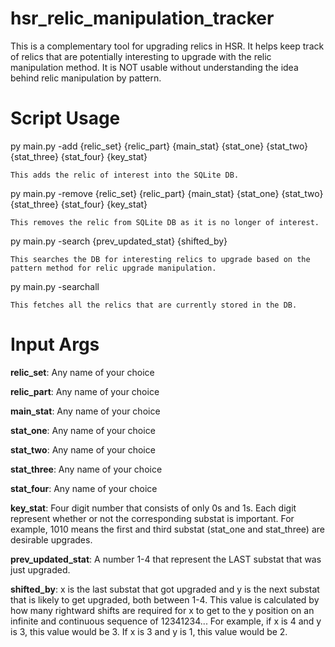 # hsr_relic_manipulation_tracker
This is a complementary tool for upgrading relics in HSR. It helps keep track of relics that are potentially interesting to upgrade with the relic manipulation method. It is NOT usable without understanding the idea behind relic manipulation by pattern.

# Script Usage
py main.py -add {relic_set} {relic_part} {main_stat} {stat_one} {stat_two} {stat_three} {stat_four} {key_stat}

    This adds the relic of interest into the SQLite DB.

py main.py -remove {relic_set} {relic_part} {main_stat} {stat_one} {stat_two} {stat_three} {stat_four} {key_stat}

    This removes the relic from SQLite DB as it is no longer of interest.

py main.py -search {prev_updated_stat} {shifted_by}

    This searches the DB for interesting relics to upgrade based on the pattern method for relic upgrade manipulation.

py main.py -searchall

    This fetches all the relics that are currently stored in the DB.

# Input Args
**relic_set**: Any name of your choice

**relic_part**: Any name of your choice

**main_stat**: Any name of your choice

**stat_one**: Any name of your choice

**stat_two**: Any name of your choice

**stat_three**: Any name of your choice

**stat_four**: Any name of your choice

**key_stat**: Four digit number that consists of only 0s and 1s. Each digit represent whether or not the corresponding substat is important. For example, 1010 means the first and third substat (stat_one and stat_three) are desirable upgrades.

**prev_updated_stat**: A number 1-4 that represent the LAST substat that was just upgraded.

**shifted_by**: x is the last substat that got upgraded and y is the next substat that is likely to get upgraded, both between 1-4. This value is calculated by how many rightward shifts are required for x to get to the y position on an infinite and continuous sequence of 12341234... For example, if x is 4 and y is 3, this value would be 3. If x is 3 and y is 1, this value would be 2.

